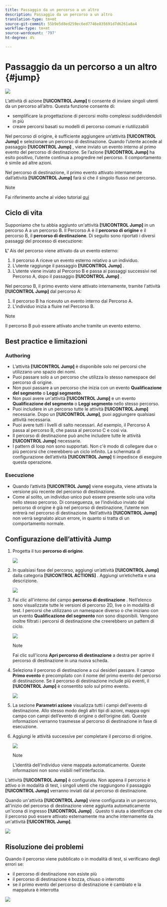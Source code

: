 ```yaml
---
title: Passaggio da un percorso a un altro
description: Passaggio da un percorso a un altro
translation-type: tm+mt
source-git-commit: 55b9e5d8ed259ec6ed7746e835691d7d6261a8a4
workflow-type: tm+mt
source-wordcount: '797'
ht-degree: 4%

---
```


# Passaggio da un percorso a un altro {#jump}

![](../assets/do-not-localize/badge.png)

L’attività di azione **[!UICONTROL Jump]** ti consente di inviare singoli utenti da un percorso all’altro. Questa funzione consente di:

* semplificare la progettazione di percorsi molto complessi suddividendoli in più
* creare percorsi basati su modelli di percorso comuni e riutilizzabili

Nel percorso di origine, è sufficiente aggiungere un’attività **[!UICONTROL Jump]** e selezionare un percorso di destinazione. Quando l’utente accede al passaggio **[!UICONTROL Jump]** , viene inviato un evento interno al primo evento del percorso di destinazione. Se l’azione **[!UICONTROL Jump]** ha esito positivo, l’utente continua a progredire nel percorso. Il comportamento è simile ad altre azioni.

Nel percorso di destinazione, il primo evento attivato internamente dall’attività **[!UICONTROL Jump]** farà sì che il singolo flusso nel percorso.

>[!NOTE]
>
>Fai riferimento anche al video tutorial [qui](https://experienceleague.adobe.com/docs/journey-orchestration-learn/tutorials/building-a-journey/jumping-to-another-journey.html?lang=it)

## Ciclo di vita

Supponiamo che tu abbia aggiunto un&#39;attività **[!UICONTROL Jump]** in un percorso A a un percorso B. Il Percorso A è il **percorso di origine** e il percorso B, il **percorso di destinazione**.
Di seguito sono riportati i diversi passaggi del processo di esecuzione:

**L’** Ais del percorso viene attivato da un evento esterno:

1. Il percorso A riceve un evento esterno relativo a un individuo.
1. L’utente raggiunge il passaggio **[!UICONTROL Jump]** .
1. L’utente viene inviato al Percorso B e passa ai passaggi successivi nel Percorso A, dopo il passaggio **[!UICONTROL Jump]** .

Nel percorso B, il primo evento viene attivato internamente, tramite l&#39;attività **[!UICONTROL Jump]** dal percorso A:

1. Il percorso B ha ricevuto un evento interno dal Percorso A.
1. L&#39;individuo inizia a fluire nel Percorso B.

>[!NOTE]
>
>Il percorso B può essere attivato anche tramite un evento esterno.

## Best practice e limitazioni

### Authoring

* L’attività **[!UICONTROL Jump]** è disponibile solo nei percorsi che utilizzano uno spazio dei nomi.
* Puoi passare solo a un percorso che utilizza lo stesso namespace del percorso di origine.
* Non puoi passare a un percorso che inizia con un evento **Qualificazione del segmento** o **Leggi segmento**.
* Non puoi avere un&#39;attività **[!UICONTROL Jump]** e un evento **Qualificazione del segmento** o **Leggi segmento** nello stesso percorso.
* Puoi includere in un percorso tutte le attività **[!UICONTROL Jump]** necessarie. Dopo un **[!UICONTROL Jump]**, puoi aggiungere qualsiasi attività necessaria.
* Puoi avere tutti i livelli di salto necessari. Ad esempio, il Percorso A passa al percorso B, che passa al percorso C e così via.
* Il percorso di destinazione può anche includere tutte le attività **[!UICONTROL Jump]** necessarie.
* I pattern di loop non sono supportati. Non c&#39;è modo di collegare due o più percorsi che creerebbero un ciclo infinito. La schermata di configurazione dell’attività **[!UICONTROL Jump]** ti impedisce di eseguire questa operazione.

### Esecuzione

* Quando l’attività **[!UICONTROL Jump]** viene eseguita, viene attivata la versione più recente del percorso di destinazione.
* Come al solito, un individuo unico può essere presente solo una volta nello stesso percorso. Di conseguenza, se l’individuo inviato dal percorso di origine è già nel percorso di destinazione, l’utente non entrerà nel percorso di destinazione. Nell’attività **[!UICONTROL Jump]** non verrà segnalato alcun errore, in quanto si tratta di un comportamento normale.

## Configurazione dell’attività Jump

1. Progetta il tuo **percorso di origine**.

   ![](../assets/jump1.png)

1. In qualsiasi fase del percorso, aggiungi un’attività **[!UICONTROL Jump]** dalla categoria **[!UICONTROL ACTIONS]** . Aggiungi un’etichetta e una descrizione.

   ![](../assets/jump2.png)

1. Fai clic all&#39;interno del campo **percorso di destinazione** .
Nell’elenco sono visualizzate tutte le versioni di percorso 2D, live o in modalità di test. I percorsi che utilizzano un namespace diverso o che iniziano con un evento **Qualificazione del segmento** non sono disponibili. Vengono inoltre filtrati i percorsi di destinazione che creerebbero un pattern di ciclo.

   ![](../assets/jump3.png)

   >[!NOTE]
   >
   >Fai clic sull&#39;icona **Apri percorso di destinazione** a destra per aprire il percorso di destinazione in una nuova scheda.

1. Seleziona il percorso di destinazione a cui desideri passare.
Il campo **Primo evento** è precompilato con il nome del primo evento del percorso di destinazione. Se il percorso di destinazione include più eventi, il **[!UICONTROL Jump]** è consentito solo sul primo evento.

   ![](../assets/jump4.png)

1. La sezione **Parametri azione** visualizza tutti i campi dell&#39;evento di destinazione. Allo stesso modo degli altri tipi di azioni, mappa ogni campo con campi dell’evento di origine o dell’origine dati. Queste informazioni verranno trasmesse al percorso di destinazione in fase di esecuzione.
1. Aggiungi le attività successive per completare il percorso di origine.

   ![](../assets/jump5.png)


   >[!NOTE]
   >
   >L&#39;identità dell&#39;individuo viene mappata automaticamente. Queste informazioni non sono visibili nell’interfaccia.

L’attività **[!UICONTROL Jump]** è configurata. Non appena il percorso è attivo o in modalità di test, i singoli utenti che raggiungono il passaggio **[!UICONTROL Jump]** verranno inviati dal al percorso di destinazione.

Quando un&#39;attività **[!UICONTROL Jump]** viene configurata in un percorso, all&#39;inizio del percorso di destinazione viene aggiunta automaticamente un&#39;icona di ingresso **[!UICONTROL Jump]** . Questo ti aiuta a identificare che il percorso può essere attivato esternamente ma anche internamente da un&#39;attività **[!UICONTROL Jump]**.

![](../assets/jump7.png)

## Risoluzione dei problemi

Quando il percorso viene pubblicato o in modalità di test, si verificano degli errori se:
* il percorso di destinazione non esiste più
* il percorso di destinazione è bozza, chiuso o interrotto
* se il primo evento del percorso di destinazione è cambiato e la mappatura è interrotta

![](../assets/jump6.png)
